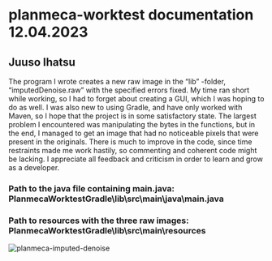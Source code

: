 # planmeca-worktest documentation 12.04.2023
## Juuso Ihatsu

The program I wrote creates a new raw image in the “lib” -folder, “imputedDenoise.raw” with the specified errors fixed.
My time ran short while working, so I had to forget about creating a GUI, which I was hoping to do as well. I was also new to using Gradle, and have only worked with Maven, so I hope that the project is in some satisfactory state.
The largest problem I encountered was manipulating the bytes in the functions, but in the end, I managed to get an image that had no noticeable pixels that were present in the originals.
There is much to improve in the code, since time restraints made me work hastily, so commenting and coherent code might be lacking.
I appreciate all feedback and criticism in order to learn and grow as a developer.

### Path to the java file containing main.java: PlanmecaWorktestGradle\lib\src\main\java\main.java
### Path to resources with the three raw images: PlanmecaWorktestGradle\lib\src\main\resources
![planmeca-imputed-denoise](https://user-images.githubusercontent.com/64533217/231560532-4918b126-f5ca-440d-a772-0654545cab6e.png)
